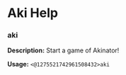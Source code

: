 # Aki Help

### aki

**Description:** Start a game of Akinator!

**Usage:** `<@1275521742961508432>aki`

